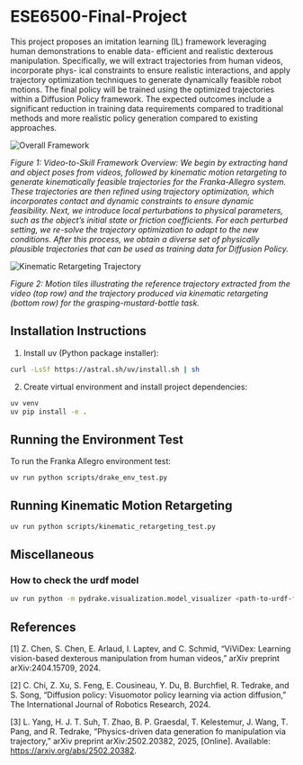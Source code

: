 # ESE6500-Final-Project
This project proposes an imitation learning (IL)
framework leveraging human demonstrations to enable data-
efficient and realistic dexterous manipulation. Specifically, we
will extract trajectories from human videos, incorporate phys-
ical constraints to ensure realistic interactions, and apply
trajectory optimization techniques to generate dynamically
feasible robot motions. The final policy will be trained using the
optimized trajectories within a Diffusion Policy framework. The
expected outcomes include a significant reduction in training
data requirements compared to traditional methods and more
realistic policy generation compared to existing approaches.

![Overall Framework](media/vid2skill.drawio.svg)

*Figure 1: Video-to-Skill Framework Overview: We begin by extracting hand and object poses from videos, followed by kinematic motion retargeting to generate kinematically feasible trajectories for the Franka-Allegro system. These trajectories are then refined using trajectory optimization, which incorporates contact and dynamic constraints to ensure dynamic feasibility. Next, we introduce local perturbations to physical parameters, such as the object’s initial state or friction coefficients. For each perturbed setting, we re-solve the trajectory optimization to adapt to the new conditions. After this process, we obtain a diverse set of physically plausible trajectories that can be used as training data for Diffusion Policy.*

![Kinematic Retargeting Trajectory](media/kinematic_retargeting.drawio.svg)

*Figure 2: Motion tiles illustrating the reference trajectory extracted from the video (top row) and the trajectory produced via kinematic retargeting (bottom row) for the grasping-mustard-bottle task.*

## Installation Instructions

1. Install uv (Python package installer):
```bash
curl -LsSf https://astral.sh/uv/install.sh | sh
```

2. Create virtual environment and install project dependencies:
```bash
uv venv
uv pip install -e .
```

## Running the Environment Test

To run the Franka Allegro environment test:
```bash
uv run python scripts/drake_env_test.py
```

## Running Kinematic Motion Retargeting

```bash
uv run python scripts/kinematic_retargeting_test.py
```

## Miscellaneous

### How to check the urdf model

```bash
uv run python -m pydrake.visualization.model_visualizer <path-to-urdf-file>
```

## References

[1] Z. Chen, S. Chen, E. Arlaud, I. Laptev, and C. Schmid, “ViViDex:
Learning vision-based dexterous manipulation from human videos,”
arXiv preprint arXiv:2404.15709, 2024.

[2] C. Chi, Z. Xu, S. Feng, E. Cousineau, Y. Du, B. Burchfiel, R. Tedrake,
and S. Song, “Diffusion policy: Visuomotor policy learning via action
diffusion,” The International Journal of Robotics Research, 2024.

[3] L. Yang, H. J. T. Suh, T. Zhao, B. P. Graesdal, T. Kelestemur,
J. Wang, T. Pang, and R. Tedrake, “Physics-driven data generation fo
manipulation via trajectory,” arXiv preprint arXiv:2502.20382, 2025,
[Online]. Available: https://arxiv.org/abs/2502.20382.